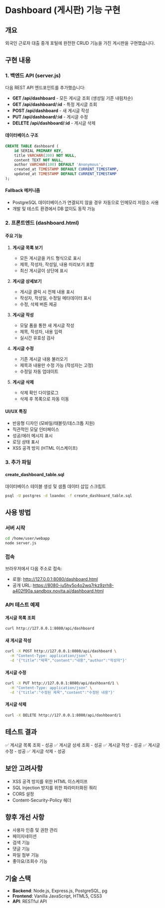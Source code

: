 # Dashboard (게시판) 기능 구현

## 개요
외국인 근로자 대출 중개 포털에 완전한 CRUD 기능을 가진 게시판을 구현했습니다.

## 구현 내용

### 1. 백엔드 API (server.js)
다음 REST API 엔드포인트를 추가했습니다:

- **GET /api/dashboard** - 모든 게시글 조회 (생성일 기준 내림차순)
- **GET /api/dashboard/:id** - 특정 게시글 조회
- **POST /api/dashboard** - 새 게시글 작성
- **PUT /api/dashboard/:id** - 게시글 수정
- **DELETE /api/dashboard/:id** - 게시글 삭제

#### 데이터베이스 구조
```sql
CREATE TABLE dashboard (
    id SERIAL PRIMARY KEY,
    title VARCHAR(200) NOT NULL,
    content TEXT NOT NULL,
    author VARCHAR(100) DEFAULT 'Anonymous',
    created_at TIMESTAMP DEFAULT CURRENT_TIMESTAMP,
    updated_at TIMESTAMP DEFAULT CURRENT_TIMESTAMP
);
```

#### Fallback 메커니즘
- PostgreSQL 데이터베이스가 연결되지 않을 경우 자동으로 인메모리 저장소 사용
- 개발 및 테스트 환경에서 DB 없이도 동작 가능

### 2. 프론트엔드 (dashboard.html)

#### 주요 기능
1. **게시글 목록 보기**
   - 모든 게시글을 카드 형식으로 표시
   - 제목, 작성자, 작성일, 내용 미리보기 포함
   - 최신 게시글이 상단에 표시

2. **게시글 상세보기**
   - 게시글 클릭 시 전체 내용 표시
   - 작성자, 작성일, 수정일 메타데이터 표시
   - 수정, 삭제 버튼 제공

3. **게시글 작성**
   - 모달 폼을 통한 새 게시글 작성
   - 제목, 작성자, 내용 입력
   - 실시간 유효성 검사

4. **게시글 수정**
   - 기존 게시글 내용 불러오기
   - 제목과 내용만 수정 가능 (작성자는 고정)
   - 수정일 자동 업데이트

5. **게시글 삭제**
   - 삭제 확인 다이얼로그
   - 삭제 후 목록으로 자동 이동

#### UI/UX 특징
- 반응형 디자인 (모바일/태블릿/데스크톱 지원)
- 직관적인 모달 인터페이스
- 성공/에러 메시지 표시
- 로딩 상태 표시
- XSS 공격 방지 (HTML 이스케이프)

### 3. 추가 파일

#### create_dashboard_table.sql
데이터베이스 테이블 생성 및 샘플 데이터 삽입 스크립트
```bash
psql -U postgres -d loandoc -f create_dashboard_table.sql
```

## 사용 방법

### 서버 시작
```bash
cd /home/user/webapp
node server.js
```

### 접속
브라우저에서 다음 주소로 접속:
- 로컬: http://127.0.0.1:8080/dashboard.html
- 공개 URL: https://8080-iu5hy5o4o2wq7rkz9zrh8-a402f90a.sandbox.novita.ai/dashboard.html

### API 테스트 예제

#### 게시글 목록 조회
```bash
curl http://127.0.0.1:8080/api/dashboard
```

#### 새 게시글 작성
```bash
curl -X POST http://127.0.0.1:8080/api/dashboard \
  -H "Content-Type: application/json" \
  -d '{"title":"제목","content":"내용","author":"작성자"}'
```

#### 게시글 수정
```bash
curl -X PUT http://127.0.0.1:8080/api/dashboard/1 \
  -H "Content-Type: application/json" \
  -d '{"title":"수정된 제목","content":"수정된 내용"}'
```

#### 게시글 삭제
```bash
curl -X DELETE http://127.0.0.1:8080/api/dashboard/1
```

## 테스트 결과
✅ 게시글 목록 조회 - 성공
✅ 게시글 상세 조회 - 성공
✅ 게시글 작성 - 성공
✅ 게시글 수정 - 성공
✅ 게시글 삭제 - 성공

## 보안 고려사항
- XSS 공격 방지를 위한 HTML 이스케이프
- SQL Injection 방지를 위한 파라미터화된 쿼리
- CORS 설정
- Content-Security-Policy 헤더

## 향후 개선 사항
- 사용자 인증 및 권한 관리
- 페이지네이션
- 검색 기능
- 댓글 기능
- 파일 첨부 기능
- 좋아요/조회수 기능

## 기술 스택
- **Backend**: Node.js, Express.js, PostgreSQL, pg
- **Frontend**: Vanilla JavaScript, HTML5, CSS3
- **API**: RESTful API
